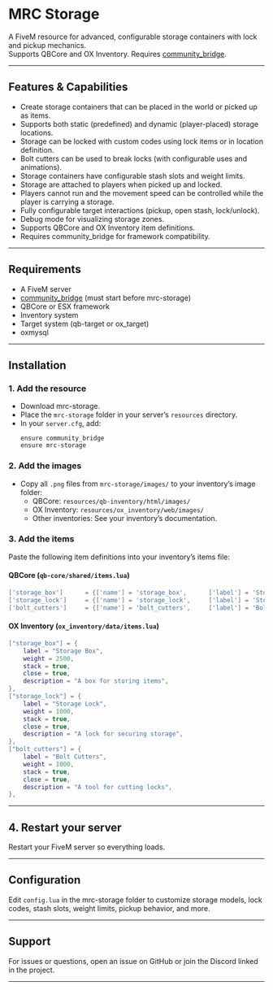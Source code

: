 # MRC Storage

A FiveM resource for advanced, configurable storage containers with lock and pickup mechanics.  
Supports QBCore and OX Inventory. Requires [community_bridge](https://github.com/gononono64/community_bridge).

---

## Features & Capabilities

- Create storage containers that can be placed in the world or picked up as items.
- Supports both static (predefined) and dynamic (player-placed) storage locations.
- Storage can be locked with custom codes using lock items or in location definition.
- Bolt cutters can be used to break locks (with configurable uses and animations).
- Storage containers have configurable stash slots and weight limits.
- Storage are attached to players when picked up and locked.
- Players cannot run and the movement speed can be controlled while the player is carrying a storage.
- Fully configurable target interactions (pickup, open stash, lock/unlock).
- Debug mode for visualizing storage zones.
- Supports QBCore and OX Inventory item definitions.
- Requires community_bridge for framework compatibility.

---

## Requirements

- A FiveM server
- [community_bridge](https://github.com/TheOrderFivem/community_bridge/tree/crowleys-branch) (must start before mrc-storage)
- QBCore or ESX framework
- Inventory system
- Target system (qb-target or ox_target)
- oxmysql
---

## Installation

### 1. Add the resource

- Download mrc-storage.
- Place the `mrc-storage` folder in your server’s `resources` directory.
- In your `server.cfg`, add:
  ```
  ensure community_bridge
  ensure mrc-storage
  ```

### 2. Add the images

- Copy all `.png` files from `mrc-storage/images/` to your inventory’s image folder:
  - QBCore: `resources/qb-inventory/html/images/`
  - OX Inventory: `resources/ox_inventory/web/images/`
  - Other inventories: See your inventory’s documentation.

### 3. Add the items

Paste the following item definitions into your inventory’s items file:

#### QBCore (`qb-core/shared/items.lua`)
```lua
['storage_box']      = {['name'] = 'storage_box',      ['label'] = 'Storage Box',      ['weight'] = 2500, ['type'] = 'item', ['image'] = 'storage_box.png',      ['unique'] = false, ['useable'] = false, ['shouldClose'] = true, ['combinable'] = nil, ['description'] = 'A box for storing items'},
['storage_lock']     = {['name'] = 'storage_lock',     ['label'] = 'Storage Lock',     ['weight'] = 1000, ['type'] = 'item', ['image'] = 'storage_lock.png',     ['unique'] = false, ['useable'] = false, ['shouldClose'] = true, ['combinable'] = nil, ['description'] = 'A lock for securing storage'},
['bolt_cutters']     = {['name'] = 'bolt_cutters',     ['label'] = 'Bolt Cutters',     ['weight'] = 1000, ['type'] = 'item', ['image'] = 'bolt_cutters.png',     ['unique'] = false, ['useable'] = false, ['shouldClose'] = true, ['combinable'] = nil, ['description'] = 'A tool for cutting locks'},
```

#### OX Inventory (`ox_inventory/data/items.lua`)
```lua
["storage_box"] = {
    label = "Storage Box",
    weight = 2500,
    stack = true,
    close = true,
    description = "A box for storing items",
},
["storage_lock"] = {
    label = "Storage Lock",
    weight = 1000,
    stack = true,
    close = true,
    description = "A lock for securing storage",
},
["bolt_cutters"] = {
    label = "Bolt Cutters",
    weight = 1000,
    stack = true,
    close = true,
    description = "A tool for cutting locks",
},
```

---

## 4. Restart your server

Restart your FiveM server so everything loads.

---

## Configuration

Edit `config.lua` in the mrc-storage folder to customize storage models, lock codes, stash slots, weight limits, pickup behavior, and more.

---

## Support

For issues or questions, open an issue on GitHub or join the Discord linked in the project.

---
